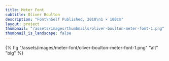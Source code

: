 ```yaml
---
title: Meter Font
subtitle: Oliver Boulton
description: "Font\nSelf Published, 2018\n1 × 100cm"
layout: project
thumbnail: "/assets/images/thumbnails/oliver-boulton-meter-font-1.png"
thumbnail_is_landscape: false
---
```


{% fig "/assets/images/meter-font/oliver-boulton-meter-font-1.png" "alt" "big" %}